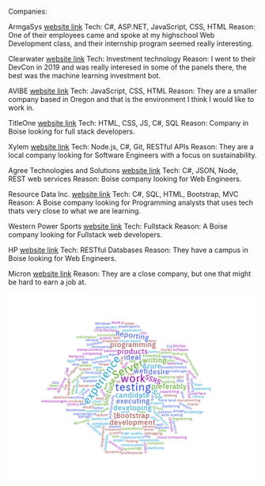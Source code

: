 Companies:

ArmgaSys
[website link](https://www.armgasys.com/)
Tech: C#, ASP.NET, JavaScript, CSS, HTML
Reason: One of their employees came and spoke at my highschool Web Development class, and their internship program seemed really interesting.

Clearwater
[website link](https://clearwater-analytics.com/)
Tech: Investment technology
Reason: I went to their DevCon in 2019 and was really interesed in some of the panels there, the best was the machine learning investment bot.

AVIBE
[website link](https://www.avibeweb.com/)
Tech: JavaScript, CSS, HTML
Reason: They are a smaller company based in Oregon and that is the environment I think I would like to work in.

TitleOne
[website link](https://www.titleonecorp.com/)
Tech: HTML, CSS, JS, C#, SQL
Reason: Company in Boise looking for full stack developers.

Xylem
[website link](https://www.xylem.com/en-us/)
Tech: Node.js, C#, Git, RESTful APIs
Reason: They are a local company looking for Software Engineers with a focus on sustainability.

Agree Technologies and Solutions
[website link](http://www.agreetechsol.com/)
Tech: C#, JSON, Node, REST web services
Reason: Boise company looking for Web Engineers.

Resource Data Inc.
[website link](https://www.resourcedata.com/)
Tech: C#, SQL, HTML, Bootstrap, MVC
Reason: A Boise company looking for Programming analysts that uses tech thats very close to what we are learning.

Western Power Sports
[website link](https://www.wps-inc.com/)
Tech: Fullstack
Reason: A Boise company looking for Fullstack web developers.

HP
[website link](https://www8.hp.com/us/en/home.html)
Tech: RESTful Databases
Reason: They have a campus in Boise looking for Web Engineers.

Micron
[website link](https://www.micron.com/)
Reason: They are a close company, but one that might be hard to earn a job at.

![Word Cloud](cloud-words.png)



